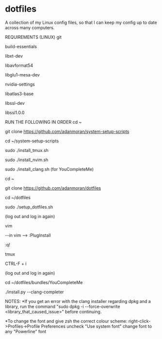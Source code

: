 # dotfiles
A collection of my Linux config files, so that I can keep my config up to date across many computers.

REQUIREMENTS (LINUX)
git

build-essentials

libxt-dev

libavformat54

libglu1-mesa-dev

nvidia-settings

libatlas3-base

libssl-dev

libssl1.0.0


RUN THE FOLLOWING IN ORDER
cd ~

git clone https://github.com/adanmoran/system-setup-scripts

cd ~/system-setup-scripts

sudo ./install_tmux.sh 

sudo ./install_nvim.sh

sudo ./install_clang.sh (for YouCompleteMe)

cd ~

git clone https://github.com/adanmoran/dotfiles

cd ~/dotfiles

sudo ./setup_dotfiles.sh

(log out and log in again)

vim

--in vim --> :PlugInstall

:q!

tmux

CTRL-F + i

(log out and log in again)

cd ~/dotfiles/bundles/YouCompleteMe

./install.py --clang-completer


NOTES:
*If you get an error with the clang installer regarding dpkg and a library,
 run the command "sudo dpkg -i --force-overwrite <library_that_caused_issue>"
 before continuing.
 
*To change the font and give zsh the correct colour scheme:
  right-click->Profiles->Profile Preferences
  uncheck "Use system font"
  change font to any "Powerline" font


